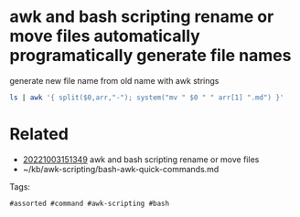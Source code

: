 # awk and bash scripting rename or move files automatically programatically generate file names
generate new file name from old name with awk strings
```bash
ls | awk '{ split($0,arr,"-"); system("mv " $0 " " arr[1] ".md") }'
```

# Related

- [20221003151349](/zet/20221003151349/README.md) awk and bash scripting rename or move files
- ~/kb/awk-scripting/bash-awk-quick-commands.md

Tags:

    #assorted #command #awk-scripting #bash
